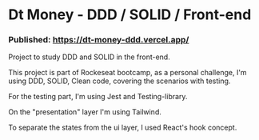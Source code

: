 # Dt Money - DDD / SOLID / Front-end

### Published: https://dt-money-ddd.vercel.app/

Project to study DDD and SOLID in the front-end.

This project is part of Rockeseat bootcamp, as a personal challenge, I'm using DDD, SOLID, Clean code, covering the scenarios with testing.

For the testing part, I'm using Jest and Testing-library.

On the "presentation" layer I'm using Tailwind.

To separate the states from the ui layer, I used React's hook concept.
